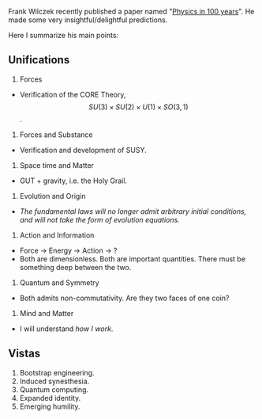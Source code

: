 Frank Wilczek recently published a paper named "[Physics in 100 years][1]". He made some very insightful/delightful predictions.

Here I summarize his main points:

**Unifications**
---

1. Forces

* Verification of the CORE Theory, $$SU(3) \times SU(2) \times U(1) \times SO(3,1)$$.

1. Forces and Substance

* Verification and development of SUSY.

1. Space time and Matter

* GUT + gravity, i.e. the Holy Grail.

1. Evolution and Origin

* *The fundamental laws will no longer admit arbitrary initial conditions, and will not take the form of evolution equations.*

1. Action and Information

* Force -> Energy -> Action -> ?
* Both are dimensionless. Both are important quantities. There must be something deep between the two.

1. Quantum and Symmetry

* Both admits non-commutativity. Are they two faces of one coin?

1. Mind and Matter

* I will understand *how I work*.

**Vistas**
---

1. Bootstrap engineering.
2. Induced synesthesia.
3. Quantum computing.
4. Expanded identity.
5. Emerging humility.


[1]: http://arxiv.org/abs/1503.07735